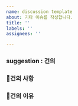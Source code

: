 ```yaml
---
name: discussion template
about: 기타 이슈를 작성합니다.
title: ''
labels: ''
assignees: ''

---
```


### suggestion : 건의

### 📄건의 사항

### 🤔건의 이유